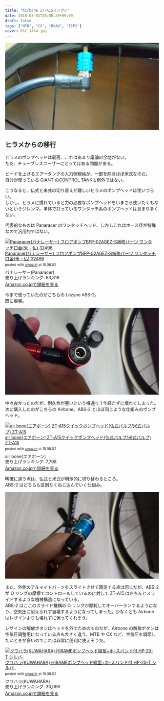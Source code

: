 ```yaml
---
title: "Airbone ZT-A15インプレ"
date: 2018-08-01T20:08:39+09:00
draft: false
tags: ["MTB", "CX", "ROAD", "TIPS"]
cover: DSC_1434.jpg
---
```


![image](DSC_1434.jpg)

## ヒラメからの移行

ヒラメのポンプヘッドは最高、これはあまり議論の余地がない。  
ただ、チューブレスユーザーにとってはある問題がある。

ビードを上げるエアータンクの入力側規格が、一部を除きほぼ米式なのだ。  
自分が使っている GIANT の[CONTROL TANK](https://www.giant.co.jp/giant18/acc_datail.php?p_id=A0000520)も例外ではない。

こうなると、仏式と米式の切り替えが難しいヒラメのポンプヘッドは使いづらい。  
しかし、ヒラメに慣れていると力の必要なポンプヘッドをいまさら使いたくもないというジレンマ。単体で打っているワンタッチ系のポンプヘッドはあまり多くない。

代表的なものは Panaracer のワンタッチヘッド、しかしこれはホース径が特殊なので汎用的ではない。

<div class="amazlet-box" style="margin-bottom:0px;"><div class="amazlet-image" style="float:left;margin:0px 12px 1px 0px;"><a href="http://www.amazon.co.jp/exec/obidos/ASIN/B01EKOVX1G/gensobunya-22/ref=nosim/" name="amazletlink" target="_blank"><img src="https://images-fe.ssl-images-amazon.com/images/I/41YJYafvCtL._SL160_.jpg" alt="Panaracer(パナレーサー) フロアポンプBFP-02AGEZ-S補修パーツ ワンタッチ口金(米・仏) 32496" style="border: none;" /></a></div><div class="amazlet-info" style="line-height:120%; margin-bottom: 10px"><div class="amazlet-name" style="margin-bottom:10px;line-height:120%"><a href="http://www.amazon.co.jp/exec/obidos/ASIN/B01EKOVX1G/gensobunya-22/ref=nosim/" name="amazletlink" target="_blank">Panaracer(パナレーサー) フロアポンプBFP-02AGEZ-S補修パーツ ワンタッチ口金(米・仏) 32496</a><div class="amazlet-powered-date" style="font-size:80%;margin-top:5px;line-height:120%">posted with <a href="http://www.amazlet.com/" title="amazlet" target="_blank">amazlet</a> at 18.08.02</div></div><div class="amazlet-detail">パナレーサー(Panaracer) <br />売り上げランキング: 63,818<br /></div><div class="amazlet-sub-info" style="float: left;"><div class="amazlet-link" style="margin-top: 5px"><a href="http://www.amazon.co.jp/exec/obidos/ASIN/B01EKOVX1G/gensobunya-22/ref=nosim/" name="amazletlink" target="_blank">Amazon.co.jpで詳細を見る</a></div></div></div><div class="amazlet-footer" style="clear: left"></div></div>

今まで使っていたのがこちらの Lezyne ABS-2。  
既に廃盤。

![image](DSC_1433.jpg)

中々良かったのだが、耐久性が悪いという噂通り 1 年経たずに壊れてしまった。  
次に購入したのがこちらの Airbone。ABS-2 とほぼ同じような仕組みのポンプヘッド。

<div class="amazlet-box" style="margin-bottom:0px;"><div class="amazlet-image" style="float:left;margin:0px 12px 1px 0px;"><a href="http://www.amazon.co.jp/exec/obidos/ASIN/B072LTF86P/gensobunya-22/ref=nosim/" name="amazletlink" target="_blank"><img src="https://images-fe.ssl-images-amazon.com/images/I/41GCN9FJhlL._SL160_.jpg" alt="air bone(エアボーン) ZT-A15クイックポンプヘッド(仏式バルブ/米式バルブ) ZT-A15" style="border: none;" /></a></div><div class="amazlet-info" style="line-height:120%; margin-bottom: 10px"><div class="amazlet-name" style="margin-bottom:10px;line-height:120%"><a href="http://www.amazon.co.jp/exec/obidos/ASIN/B072LTF86P/gensobunya-22/ref=nosim/" name="amazletlink" target="_blank">air bone(エアボーン) ZT-A15クイックポンプヘッド(仏式バルブ/米式バルブ) ZT-A15</a><div class="amazlet-powered-date" style="font-size:80%;margin-top:5px;line-height:120%">posted with <a href="http://www.amazlet.com/" title="amazlet" target="_blank">amazlet</a> at 18.08.02</div></div><div class="amazlet-detail">air bone(エアボーン) <br />売り上げランキング: 7,708<br /></div><div class="amazlet-sub-info" style="float: left;"><div class="amazlet-link" style="margin-top: 5px"><a href="http://www.amazon.co.jp/exec/obidos/ASIN/B072LTF86P/gensobunya-22/ref=nosim/" name="amazletlink" target="_blank">Amazon.co.jpで詳細を見る</a></div></div></div><div class="amazlet-footer" style="clear: left"></div></div>

明確に違う点は、仏式と米式が明示的に切り替わるところ。  
ABS-2 はどちらも区別なくねじ込んでいく仕組み。

![image](DSC_1431.jpg)

また、外側のアルマイトパーツをスライドさせて固定する点は同じだが、ABS-2 が O リングの摩擦でコントロールしているのに対して ZT-A15 はきちんとスライドするような機械構造になっている。  
ABS-2 はここのスライド機構の O リングが摩耗してオーバーランするようになり、空気圧に耐えられず自壊するようになってしまった。少なくとも Airbone はレザインよりも壊れずに保ってくれそう。

レザインの解放ボタンはヘッドを外すためのものだが、Airbone の解放ボタンは空気圧調整用になっている点も大きく違う。MTB や CX など、空気圧を調節したいときが多いのでこれは非常に便利に使えそうだ。

<div class="amazlet-box" style="margin-bottom:0px;"><div class="amazlet-image" style="float:left;margin:0px 12px 1px 0px;"><a href="http://www.amazon.co.jp/exec/obidos/ASIN/B01G1O3JCY/gensobunya-22/ref=nosim/" name="amazletlink" target="_blank"><img src="https://images-fe.ssl-images-amazon.com/images/I/41thFrwpECL._SL160_.jpg" alt="クワハラ(KUWAHARA) HIRAMEポンプヘッド縦型+ホ-スバンド付 HP-20-T シルバ-" style="border: none;" /></a></div><div class="amazlet-info" style="line-height:120%; margin-bottom: 10px"><div class="amazlet-name" style="margin-bottom:10px;line-height:120%"><a href="http://www.amazon.co.jp/exec/obidos/ASIN/B01G1O3JCY/gensobunya-22/ref=nosim/" name="amazletlink" target="_blank">クワハラ(KUWAHARA) HIRAMEポンプヘッド縦型+ホ-スバンド付 HP-20-T シルバ-</a><div class="amazlet-powered-date" style="font-size:80%;margin-top:5px;line-height:120%">posted with <a href="http://www.amazlet.com/" title="amazlet" target="_blank">amazlet</a> at 18.08.02</div></div><div class="amazlet-detail">クワハラ(KUWAHARA) <br />売り上げランキング: 30,090<br /></div><div class="amazlet-sub-info" style="float: left;"><div class="amazlet-link" style="margin-top: 5px"><a href="http://www.amazon.co.jp/exec/obidos/ASIN/B01G1O3JCY/gensobunya-22/ref=nosim/" name="amazletlink" target="_blank">Amazon.co.jpで詳細を見る</a></div></div></div><div class="amazlet-footer" style="clear: left"></div></div>
